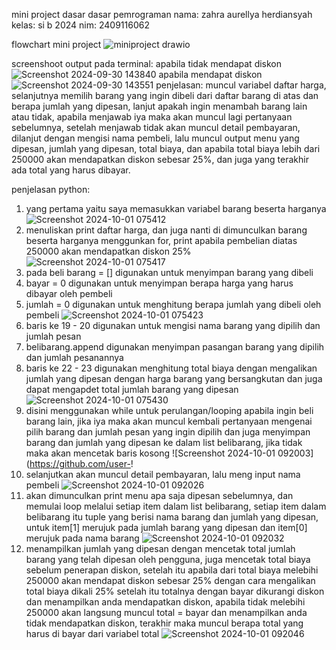  mini project dasar dasar pemrograman
 nama: zahra aurellya herdiansyah
 kelas: si b 2024
 nim: 2409116062

flowchart mini project
![miniproject drawio](https://github.com/user-attachments/assets/44c3f9c1-3fc3-4cfb-9228-cecced8e3eee)


screenshoot output pada terminal:
apabila tidak mendapat diskon
![Screenshot 2024-09-30 143840](https://github.com/user-attachments/assets/048fc8c4-bdb3-4882-9602-30e0b2256205)
apabila mendapat diskon
![Screenshot 2024-09-30 143551](https://github.com/user-attachments/assets/3ba95a7a-0e36-4013-88ae-fd989ce7e596)
penjelasan:
muncul variabel daftar harga, selanjutnya  memilih barang yang ingin dibeli dari daftar barang di atas dan berapa jumlah yang dipesan, lanjut  apakah ingin menambah barang lain atau tidak, apabila menjawab iya maka akan muncul lagi pertanyaan sebelumnya, setelah menjawab tidak akan muncul detail pembayaran, dilanjut dengan mengisi nama pembeli, lalu muncul output menu yang dipesan,  jumlah yang dipesan, total biaya, dan apabila total biaya lebih dari 250000 akan mendapatkan diskon sebesar 25%, dan juga yang terakhir ada total  yang harus dibayar.

penjelasan python:
1. yang pertama yaitu saya memasukkan variabel barang beserta harganya ![Screenshot 2024-10-01 075412](https://github.com/user-attachments/assets/de67779a-60e5-439e-9aaa-a4a7a6dad6b4)
2. menuliskan print daftar harga, dan juga nanti di dimunculkan barang beserta harganya menggunkan for, print apabila pembelian diatas 250000 akan mendapatkan diskon 25% ![Screenshot 2024-10-01 075417](https://github.com/user-attachments/assets/77ef6afd-e580-4e5d-85c1-dd7b761de029)
3. pada beli barang = [] digunakan untuk menyimpan barang yang dibeli
4. bayar = 0 digunakan untuk menyimpan berapa harga yang harus dibayar oleh pembeli
5. jumlah = 0 digunakan untuk menghitung berapa jumlah yang dibeli oleh pembeli ![Screenshot 2024-10-01 075423](https://github.com/user-attachments/assets/782e6207-9fd5-43fa-83bc-1a790ab85077)
6. baris ke 19 - 20 digunakan untuk mengisi nama barang yang dipilih dan jumlah pesan
7. belibarang.append digunakan menyimpan pasangan barang yang dipilih dan jumlah pesanannya
8. baris ke 22 - 23 digunakan menghitung total biaya dengan mengalikan jumlah yang dipesan dengan harga barang yang bersangkutan dan juga dapat mengapdet total jumlah barang yang dipesan ![Screenshot 2024-10-01 075430](https://github.com/user-attachments/assets/4656282e-d341-4519-a07e-21655c024920)
9. disini menggunakan while untuk perulangan/looping apabila ingin beli barang lain, jika iya maka akan muncul  kembali pertanyaan mengenai pilih barang dan jumlah pesan yang ingin dipilih  dan juga menyimpan barang dan jumlah yang dipesan ke dalam list belibarang, jika tidak maka akan mencetak baris kosong ![Screenshot 2024-10-01 092003](https://github.com/user-!
10. selanjutkan akan muncul detail pembayaran, lalu meng input nama pembeli ![Screenshot 2024-10-01 092026](https://github.com/user-attachments/assets/5b23af28-a234-4cdc-b583-a37e9baecf82)
11. akan dimunculkan print menu apa saja dipesan sebelumnya, dan memulai loop melalui setiap item dalam list belibarang,  setiap item dalam belibarang itu tuple yang berisi nama barang dan jumlah yang dipesan, untuk item[1] merujuk pada jumlah barang yang dipesan dan item[0] merujuk pada nama barang ![Screenshot 2024-10-01 092032](https://github.com/user-attachments/assets/c8fb4f53-6712-498e-b13a-d33e1d3df855)
12. menampilkan jumlah yang dipesan dengan mencetak total jumlah barang yang telah dipesan oleh pengguna, juga mencetak total biaya sebelum penerapan diskon, setelah itu apabila dari total biaya melebihi  250000 akan mendapat diskon sebesar 25% dengan cara mengalikan total biaya dikali 25% setelah itu totalnya dengan bayar dikurangi diskon dan menampilkan anda mendapatkan diskon, apabila tidak melebihi 250000 akan langsung muncul total = bayar dan menampilkan anda tidak mendapatkan diskon, terakhir maka muncul berapa total yang harus di  bayar dari  variabel total ![Screenshot 2024-10-01 092046](https://github.com/user-attachments/assets/7ea5c8df-4800-49c3-a266-284ade112479)

 

